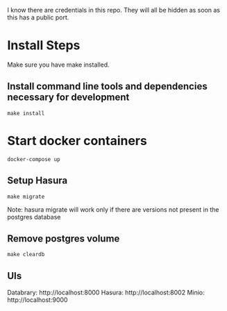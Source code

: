 I know there are credentials in this repo. They will all be hidden as soon as this has a public port.

# Install Steps

Make sure you have make installed.

## Install command line tools and dependencies necessary for development
```
make install
```

# Start docker containers
```
docker-compose up
```

## Setup Hasura
```
make migrate
```
Note: hasura migrate will work only if there are versions not present in the postgres database

## Remove postgres volume
```
make cleardb
```

## UIs

Databrary: http://localhost:8000
Hasura: http://localhost:8002
Minio: http://localhost:9000
